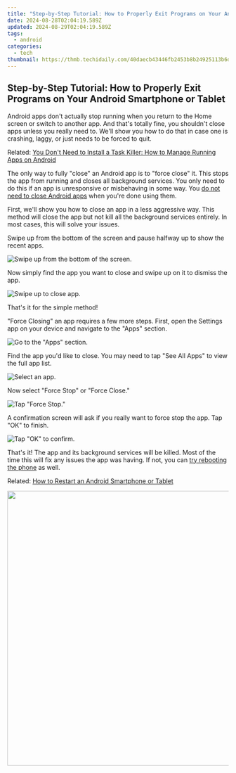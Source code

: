 ```yaml
---
title: "Step-by-Step Tutorial: How to Properly Exit Programs on Your Android Smartphone or Tablet"
date: 2024-08-28T02:04:19.589Z
updated: 2024-08-29T02:04:19.589Z
tags:
  - android
categories:
  - tech
thumbnail: https://thmb.techidaily.com/40daecb43446fb2453b8b24925113b6da283db2cd97d0ca36a025eac943294f5.jpg
---
```


## Step-by-Step Tutorial: How to Properly Exit Programs on Your Android Smartphone or Tablet

Android apps don't actually stop running when you return to the Home screen or switch to another app. And that's totally fine, you shouldn't close apps unless you really need to. We'll show you how to do that in case one is crashing, laggy, or just needs to be forced to quit.

Related: [You Don't Need to Install a Task Killer: How to Manage Running Apps on Android](https://audio-shaping.techidaily.com/new-streamlining-sound-creation-the-6-most-user-friendly-free-online-auditory-editing-tools/) 

 The only way to fully "close" an Android app is to "force close" it. This stops the app from running and closes all background services. You only need to do this if an app is unresponsive or misbehaving in some way. You [do not need to close Android apps](https://fox-blue.techidaily.com/updated-2024-approved-unpacking-virtual-reality-its-upside-and-downside/) when you're done using them.

 First, we'll show you how to close an app in a less aggressive way. This method will close the app but not kill all the background services entirely. In most cases, this will solve your issues.

 Swipe up from the bottom of the screen and pause halfway up to show the recent apps.

![Swipe up from the bottom of the screen.](https://static1.howtogeekimages.com/wordpress/wp-content/uploads/2014/09/2022-01-11_16-50-40.png) 

 Now simply find the app you want to close and swipe up on it to dismiss the app.

![Swipe up to close app.](https://static1.howtogeekimages.com/wordpress/wp-content/uploads/2014/09/2022-01-11_16-51-29.png) 

 That's it for the simple method!

 "Force Closing" an app requires a few more steps. First, open the Settings app on your device and navigate to the "Apps" section.

![Go to the "Apps" section.](https://static1.howtogeekimages.com/wordpress/wp-content/uploads/2014/09/2022-01-11_16-53-06.png) 

 Find the app you'd like to close. You may need to tap "See All Apps" to view the full app list.

![Select an app.](https://static1.howtogeekimages.com/wordpress/wp-content/uploads/2014/09/2022-01-11_16-54-01.png) 

 Now select "Force Stop" or "Force Close."

![Tap "Force Stop."](https://static1.howtogeekimages.com/wordpress/wp-content/uploads/2014/09/2022-01-11_16-54-37.png) 

 A confirmation screen will ask if you really want to force stop the app. Tap "OK" to finish.

![Tap "OK" to confirm.](https://static1.howtogeekimages.com/wordpress/wp-content/uploads/2014/09/2022-01-11_16-55-18.png) 

 That's it! The app and its background services will be killed. Most of the time this will fix any issues the app was having. If not, you can [try rebooting the phone](https://location-fake.techidaily.com/3utools-virtual-location-not-working-on-apple-iphone-8-fix-now-drfone-by-drfone-virtual-ios/) as well.

Related: [How to Restart an Android Smartphone or Tablet](https://location-fake.techidaily.com/3utools-virtual-location-not-working-on-apple-iphone-8-fix-now-drfone-by-drfone-virtual-ios/)

<ins class="adsbygoogle"
     style="display:block"
     data-ad-format="autorelaxed"
     data-ad-client="ca-pub-7571918770474297"
     data-ad-slot="1223367746"></ins>



<ins class="adsbygoogle"
     style="display:block"
     data-ad-client="ca-pub-7571918770474297"
     data-ad-slot="8358498916"
     data-ad-format="auto"
     data-full-width-responsive="true"></ins>



<!-- affiliate ads begin -->
<a href="https://electronicx.pxf.io/c/5597632/1872496/14483" target="_top" id="1872496"><img src="//a.impactradius-go.com/display-ad/14483-1872496" border="0" alt="" width="750" height="625"/></a><img height="0" width="0" src="https://imp.pxf.io/i/5597632/1872496/14483" style="position:absolute;visibility:hidden;" border="0" />
<!-- affiliate ads end -->